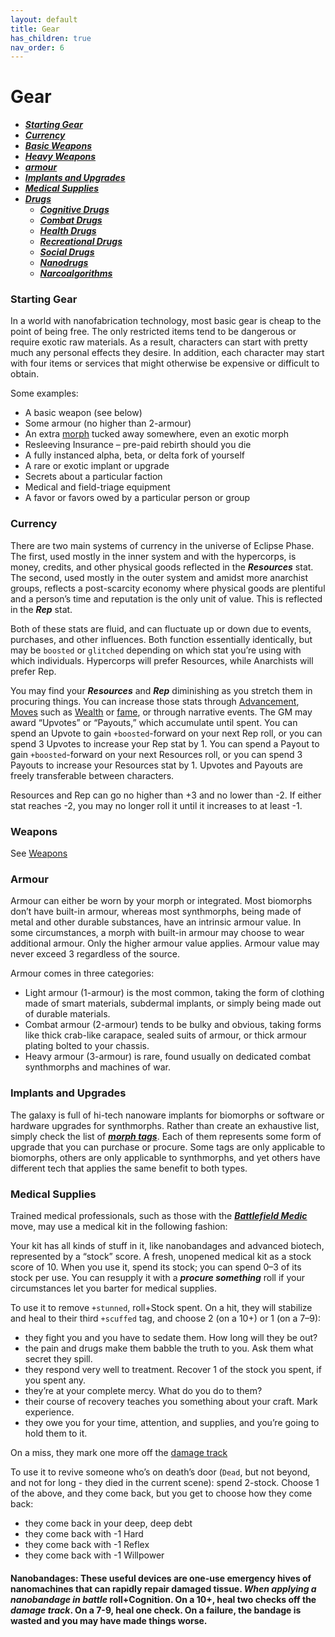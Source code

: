 ```yaml
---
layout: default
title: Gear
has_children: true
nav_order: 6
---
```


# Gear

- **_[Starting Gear](#starting-gear)_**
- **_[Currency](#currency)_**
- **_[Basic Weapons](#basic-weapons)_**
- **_[Heavy Weapons](#heavy-weapons)_**
- **_[armour](#armour)_**
- **_[Implants and Upgrades](#implants)_**
- **_[Medical Supplies](#medical)_**
- **_[Drugs](#drugs)_**
  - **_[Cognitive Drugs](#ognitive)_**
  - **_[Combat Drugs](#ombat)_**
  - **_[Health Drugs](#health)_**
  - **_[Recreational Drugs](#recreational)_**
  - **_[Social Drugs](#social)_**
  - **_[Nanodrugs](#nano)_**
  - **_[Narcoalgorithms](#narco)_**

### Starting Gear

In a world with nanofabrication technology, most basic gear is cheap to the point of being free. The only restricted items tend to be dangerous or require exotic raw materials. As a result, characters can start with pretty much any personal effects they desire. In addition, each character may start with four items or services that might otherwise be expensive or difficult to obtain.

Some examples:

- A basic weapon (see below)
- Some armour (no higher than 2-armour)
- An extra [morph](https://htmltomd.com/wikis/morph) tucked away somewhere, even an exotic morph
- Resleeving Insurance – pre-paid rebirth should you die
- A fully instanced alpha, beta, or delta fork of yourself
- A rare or exotic implant or upgrade
- Secrets about a particular faction
- Medical and field-triage equipment
- A favor or favors owed by a particular person or group

### Currency

There are two main systems of currency in the universe of Eclipse Phase. The first, used mostly in the inner system and with the hypercorps, is money, credits, and other physical goods reflected in the **_Resources_** stat. The second, used mostly in the outer system and amidst more anarchist groups, reflects a post-scarcity economy where physical goods are plentiful and a person’s time and reputation is the only unit of value. This is reflected in the **_Rep_** stat.

Both of these stats are fluid, and can fluctuate up or down due to events, purchases, and other influences. Both function essentially identically, but may be `boosted` or `glitched` depending on which stat you’re using with which individuals. Hypercorps will prefer Resources, while Anarchists will prefer Rep.

You may find your **_Resources_** and **_Rep_** diminishing as you stretch them in procuring things. You can increase those stats through [Advancement](/content/rules/advancement.html), [Moves](/content/moves.html) such as [Wealth](/content/moves/logistics.html#wealth) or [fame](/content/moves/social.html#fame), or through narrative events. The GM may award “Upvotes” or “Payouts,” which accumulate until spent. You can spend an Upvote to gain `+boosted`\-forward on your next Rep roll, or you can spend 3 Upvotes to increase your Rep stat by 1. You can spend a Payout to gain `+boosted`\-forward on your next Resources roll, or you can spend 3 Payouts to increase your Resources stat by 1. Upvotes and Payouts are freely transferable between characters.

Resources and Rep can go no higher than +3 and no lower than -2. If either stat reaches -2, you may no longer roll it until it increases to at least -1.

### Weapons

See [Weapons](/content/gear/weapons.html)

### Armour

Armour can either be worn by your morph or integrated. Most biomorphs don’t have built-in armour, whereas most synthmorphs, being made of metal and other durable substances, have an intrinsic armour value. In some circumstances, a morph with built-in armour may choose to wear additional armour. Only the higher armour value applies. Armour value may never exceed 3 regardless of the source.

Armour comes in three categories:

- Light armour (1-armour) is the most common, taking the form of clothing made of smart materials, subdermal implants, or simply being made out of durable materials.
- Combat armour (2-armour) tends to be bulky and obvious, taking forms like thick crab-like carapace, sealed suits of armour, or thick armour plating bolted to your chassis.
- Heavy armour (3-armour) is rare, found usually on dedicated combat synthmorphs and machines of war.

### Implants and Upgrades

The galaxy is full of hi-tech nanoware implants for biomorphs or software or hardware upgrades for synthmorphs. Rather than create an exhaustive list, simply check the list of **_[morph tags](/content/tags.html)_**. Each of them represents some form of upgrade that you can purchase or procure. Some tags are only applicable to biomorphs, others are only applicable to synthmorphs, and yet others have different tech that applies the same benefit to both types.

### Medical Supplies

Trained medical professionals, such as those with the **_[Battlefield Medic](/content/moves/combat.html#battlefield-medic)_** move, may use a medical kit in the following fashion:

Your kit has all kinds of stuff in it, like nanobandages and advanced biotech, represented by a “stock” score. A fresh, unopened medical kit as a stock score of 10. When you use it, spend its stock; you can spend 0–3 of its stock per use. You can resupply it with a **_procure something_** roll if your circumstances let you barter for medical supplies.

To use it to remove `+stunned`, roll+Stock spent. On a hit, they will stabilize and heal to their third `+scuffed` tag, and choose 2 (on a 10+) or 1 (on a 7–9):

- they fight you and you have to sedate them. How long will they be out?
- the pain and drugs make them babble the truth to you. Ask them what secret they spill.
- they respond very well to treatment. Recover 1 of the stock you spent, if you spent any.
- they’re at your complete mercy. What do you do to them?
- their course of recovery teaches you something about your craft. Mark experience.
- they owe you for your time, attention, and supplies, and you’re going to hold them to it.

On a miss, they mark one more off the [damage track](#damage-track)

To use it to revive someone who’s on death’s door (`Dead`, but not beyond, and not for long - they died in the current scene): spend 2-stock. Choose 1 of the above, and they come back, but you get to choose how they come back:

- they come back in your deep, deep debt
- they come back with -1 Hard
- they come back with -1 Reflex
- they come back with -1 Willpower

#### Nanobandages: These useful devices are one-use emergency hives of nanomachines that can rapidly repair damaged tissue. **_When applying a nanobandage in battle_** roll+Cognition. On a 10+, heal two checks off the **_damage track_**. On a 7-9, heal one check. On a failure, the bandage is wasted and you may have made things worse.
